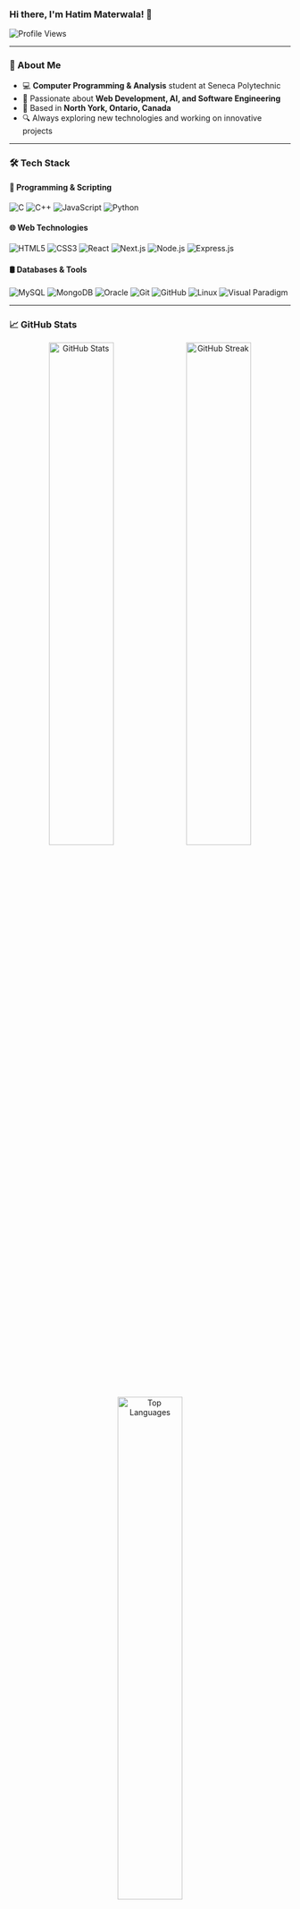 ### Hi there, I'm Hatim Materwala! 👋

![Profile Views](https://komarev.com/ghpvc/?username=HatimMaterwala&label=Profile%20Views&color=0e75b6&style=flat)

---

### 🚀 About Me

- 💻 **Computer Programming & Analysis** student at Seneca Polytechnic
- 🎯 Passionate about **Web Development, AI, and Software Engineering**
- 📍 Based in **North York, Ontario, Canada**
- 🔍 Always exploring new technologies and working on innovative projects

---

### 🛠️ Tech Stack

#### 🚀 Programming & Scripting
![C](https://img.shields.io/badge/C-00599C?style=for-the-badge&logo=c&logoColor=white)
![C++](https://img.shields.io/badge/C%2B%2B-00599C?style=for-the-badge&logo=c%2B%2B&logoColor=white)
![JavaScript](https://img.shields.io/badge/JavaScript-F7DF1E?style=for-the-badge&logo=javascript&logoColor=black)
![Python](https://img.shields.io/badge/Python-3776AB?style=for-the-badge&logo=python&logoColor=white)

#### 🌐 Web Technologies
![HTML5](https://img.shields.io/badge/HTML5-E34F26?style=for-the-badge&logo=html5&logoColor=white)
![CSS3](https://img.shields.io/badge/CSS3-1572B6?style=for-the-badge&logo=css3&logoColor=white)
![React](https://img.shields.io/badge/React-20232A?style=for-the-badge&logo=react&logoColor=61DAFB)
![Next.js](https://img.shields.io/badge/Next.js-000000?style=for-the-badge&logo=next.js&logoColor=white)
![Node.js](https://img.shields.io/badge/Node.js-43853D?style=for-the-badge&logo=node.js&logoColor=white)
![Express.js](https://img.shields.io/badge/Express.js-000000?style=for-the-badge&logo=express&logoColor=white)

#### 🛢️ Databases & Tools
![MySQL](https://img.shields.io/badge/MySQL-4479A1?style=for-the-badge&logo=mysql&logoColor=white)
![MongoDB](https://img.shields.io/badge/MongoDB-47A248?style=for-the-badge&logo=mongodb&logoColor=white)
![Oracle](https://img.shields.io/badge/Oracle-F80000?style=for-the-badge&logo=oracle&logoColor=white)
![Git](https://img.shields.io/badge/Git-F05032?style=for-the-badge&logo=git&logoColor=white)
![GitHub](https://img.shields.io/badge/GitHub-181717?style=for-the-badge&logo=github&logoColor=white)
![Linux](https://img.shields.io/badge/Linux-FCC624?style=for-the-badge&logo=linux&logoColor=black)
![Visual Paradigm](https://img.shields.io/badge/Visual%20Paradigm-FF0000?style=for-the-badge&logo=visual-paradigm&logoColor=white)

---

### 📈 GitHub Stats

<p align="center">
  <img src="https://github-readme-stats.vercel.app/api?username=HatimMaterwala&show_icons=true&theme=radical" alt="GitHub Stats" width="48%"/>
  <img src="https://github-readme-streak-stats.herokuapp.com/?user=HatimMaterwala&theme=radical" alt="GitHub Streak" width="48%"/>
</p>

<p align="center">
  <img src="https://github-readme-stats.vercel.app/api/top-langs/?username=HatimMaterwala&layout=compact&theme=radical" alt="Top Languages" width="48%"/>
</p>

---

### 📌 Featured Projects

- 🎮 **Tic-Tac-Toe Game** [🔗 View Project](https://github.com/HatimMaterwala/tic-tac-toe)
- 🔑 **Password Manager** [🔗 View Project](https://passop-appbyhatim.netlify.app/)
- ✅ **To-Do App** [🔗 View Project](https://itask-todoappbyhatim.netlify.app/)

---

### 📫 Connect with Me

[![LinkedIn](https://img.shields.io/badge/LinkedIn-0077B5?style=for-the-badge&logo=linkedin&logoColor=white)](https://www.linkedin.com/in/hatim-materwala/)
[![Gmail](https://img.shields.io/badge/Gmail-D14836?style=for-the-badge&logo=gmail&logoColor=white)](mailto:hatimmater1234@gmail.com)
[![Instagram](https://img.shields.io/badge/Instagram-E4405F?style=for-the-badge&logo=instagram&logoColor=white)](https://www.instagram.com/hatim.materwala/)

---

⭐ **Don't forget to star my repositories if you find them helpful!** ⭐
